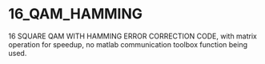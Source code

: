 # 16_QAM_HAMMING
16 SQUARE QAM WITH HAMMING ERROR CORRECTION CODE, 
with matrix operation for speedup, 
no matlab communication toolbox function being used.
